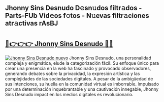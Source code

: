 ## Jhonny Sins Desnudo D𝚎sn𝚞dos filtr𝚊dos - Parts-FUb Vid𝚎os f𝚘tos - N𝚞evas filtr𝚊ciones atr𝚊ctivas rAsBJ

# <h2><a href="http://mb3mxe.tromn.icu/?c=Jhonny+Sins+Desnudo">🔗👉👉👉 Jhonny Sins Desnudo 🔗🔗</a></h2>

[![Jhonny Sins Desnudo nuevo](https://i.imgur.com/pEAQMta.gif)](http://mb3mxe.tromn.icu/?c=Jhonny+Sins+Desnudo)
Jhonny Sins Desnudo, una personalidad compleja y enigmática, elude la categorización fácil. Su enfoque único para crear una presencia en la web ha fascinado y provocado observadores, generando debates sobre la privacidad, la expresión artística y las complejidades de las sociedades digitales. A pesar de la ambigüedad de sus intenciones, su huella en la comunidad virtual es imborrable. Impulsado por una determinación inquebrantable y una cautivación innegable, Jhonny Sins Desnudo impact en los medios digitales es revolucionario.
